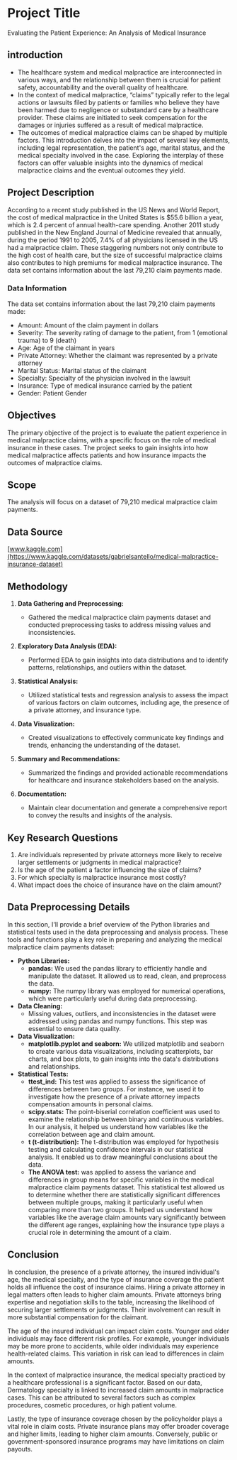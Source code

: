 # Project Title
Evaluating the Patient Experience: An Analysis of Medical Insurance
## introduction 
- The healthcare system and medical malpractice are interconnected in various ways, and the relationship between them is crucial for patient safety, accountability and the overall quality of healthcare.
- In the context of medical malpractice, “claims” typically refer to the legal actions or lawsuits filed by patients or families who believe they have been harmed due to negligence or substandard care by a healthcare provider. These claims are initiated to seek compensation for the damages or injuries suffered as a result of medical malpractice.
- The outcomes of medical malpractice claims can be shaped by multiple factors. This introduction delves into the impact of several key elements, including legal representation, the patient's age, marital status, and the medical specialty involved in the case. Exploring the interplay of these factors can offer valuable insights into the dynamics of medical malpractice claims and the eventual outcomes they yield.
## Project Description
According to a recent study published in the US News and World Report, the cost of medical malpractice in the United States is $55.6 billion a year, which is 2.4 percent of annual health-care spending. Another 2011 study published in the New England Journal of Medicine revealed that annually, during the period 1991 to 2005, 7.4% of all physicians licensed in the US had a malpractice claim. These staggering numbers not only contribute to the high cost of health care, but the size of successful malpractice claims also contributes to high premiums for medical malpractice insurance. The data set contains information about the last 79,210 claim payments made.

### Data Information
The data set contains information about the last 79,210 claim payments made:
- Amount: Amount of the claim payment in dollars
- Severity: The severity rating of damage to the patient, from 1 (emotional trauma) to 9 (death)
- Age: Age of the claimant in years
- Private Attorney: Whether the claimant was represented by a private attorney
- Marital Status: Marital status of the claimant
- Specialty: Specialty of the physician involved in the lawsuit
- Insurance: Type of medical insurance carried by the patient
- Gender: Patient Gender

## Objectives
The primary objective of the project is to evaluate the patient experience in medical malpractice claims, with a specific focus on the role of medical insurance in these cases. The project seeks to gain insights into how medical malpractice affects patients and how insurance impacts the outcomes of malpractice claims.

## Scope
The analysis will focus on a dataset of 79,210 medical malpractice claim payments.

## Data Source
[www.kaggle.com](https://www.kaggle.com/datasets/gabrielsantello/medical-malpractice-insurance-dataset)

## Methodology
1. **Data Gathering and Preprocessing:**
   - Gathered the medical malpractice claim payments dataset and conducted preprocessing tasks to address missing values and inconsistencies.
   
2. **Exploratory Data Analysis (EDA):**
   - Performed EDA to gain insights into data distributions and to identify patterns, relationships, and outliers within the dataset.
   
3. **Statistical Analysis:**
   - Utilized statistical tests and regression analysis to assess the impact of various factors on claim outcomes, including age, the presence of a private attorney, and insurance type.
     
4. **Data Visualization:**
   - Created visualizations to effectively communicate key findings and trends, enhancing the understanding of the dataset.
     
5. **Summary and Recommendations:**
   - Summarized the findings and provided actionable recommendations for healthcare and insurance stakeholders based on the analysis.
     
6. **Documentation:**
   - Maintain clear documentation and generate a comprehensive report to convey the results and insights of the analysis.

## Key Research Questions
1. Are individuals represented by private attorneys more likely to receive larger settlements or judgments in medical malpractice?
2. Is the age of the patient a factor influencing the size of claims?
3. For which specialty is malpractice insurance most costly?
4. What impact does the choice of insurance have on the claim amount?

## Data Preprocessing Details
In this section, I'll provide a brief overview of the Python libraries and statistical tests used in the data preprocessing and analysis process. These tools and functions play a key role in preparing and analyzing the medical malpractice claim payments dataset:
- **Python Libraries:**
  - **pandas:** We used the pandas library to efficiently handle and manipulate the dataset. It allowed us to read, clean, and preprocess the data.
  - **numpy:** The numpy library was employed for numerical operations, which were particularly useful during data preprocessing.
- **Data Cleaning:**
  - Missing values, outliers, and inconsistencies in the dataset were addressed using pandas and numpy functions. This step was essential to ensure data quality.
- **Data Visualization:**
  - **matplotlib.pyplot and seaborn:** We utilized matplotlib and seaborn to create various data visualizations, including scatterplots, bar charts, and box plots, to gain insights into the data's distributions and relationships.
- **Statistical Tests:**
  - **ttest_ind:** This test was applied to assess the significance of differences between two groups. For instance, we used it to investigate how the presence of a private attorney impacts compensation amounts in personal claims.
  - **scipy.stats:** The point-biserial correlation coefficient was used to examine the relationship between binary and continuous variables. In our analysis, it helped us understand how variables like the correlation between age and claim amount.
  - **t (t-distribution):** The t-distribution was employed for hypothesis testing and calculating confidence intervals in our statistical analysis. It enabled us to draw meaningful conclusions about the data.
  - **The ANOVA test:** was applied to assess the variance and differences in group means for specific variables in the medical malpractice claim payments dataset. This statistical test allowed us to determine whether there are statistically significant differences between multiple groups, making it particularly useful when comparing more than two groups. It helped us understand how variables like the average claim amounts vary significantly between the different age ranges, explaining how the insurance type plays a crucial role in determining the amount of a claim.

## Conclusion
In conclusion, the presence of a private attorney, the insured individual's age, the medical specialty, and the type of insurance coverage the patient holds all influence the cost of insurance claims. Hiring a private attorney in legal matters often leads to higher claim amounts. Private attorneys bring expertise and negotiation skills to the table, increasing the likelihood of securing larger settlements or judgments. Their involvement can result in more substantial compensation for the claimant.

The age of the insured individual can impact claim costs. Younger and older individuals may face different risk profiles. For example, younger individuals may be more prone to accidents, while older individuals may experience health-related claims. This variation in risk can lead to differences in claim amounts.

In the context of malpractice insurance, the medical specialty practiced by a healthcare professional is a significant factor. Based on our data, Dermatology specialty is linked to increased claim amounts in malpractice cases. This can be attributed to several factors such as complex procedures, cosmetic procedures, or high patient volume.

Lastly, the type of insurance coverage chosen by the policyholder plays a vital role in claim costs. Private insurance plans may offer broader coverage and higher limits, leading to higher claim amounts. Conversely, public or government-sponsored insurance programs may have limitations on claim payouts. 
